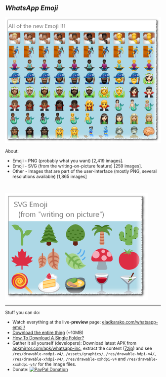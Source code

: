 <h2><em>WhatsApp Emoji</em></h2>

<img src="resources/screenshot1.png"/><br/>

About:
<ul>
<li>Emoji - PNG (probably what you want) [2,419 images].</li>
<li>Emoji - SVG (from the writing-on-picture feature) [259 images].</li>
<li>Other - Images that are part of the user-interface (mostly PNG, several resolutions available) [1,865 images]</li>
</ul>

<br/>

<img src="resources/screenshot2.png"/><br/>

<hr/>

Stuff you can do:

<ul>
<li>Watch everything at the live-<strong>preview</strong> page: <a href="https://eladkarako.com/whatsapp-emoji/">eladkarako.com/whatsapp-emoji/</a></li>
<li><a href="https://github.com/eladkarako/whatsapp-emoji/archive/master.zip">Download the entire thing</a> (~10MB)</li>
<li><a href="https://github.com/eladkarako/partial-download-github-repository">How To Download A Single Folder?</a></li>
<li>Gather it all yourself (developers): Download latest APK from <a href="https://www.apkmirror.com/apk/whatsapp-inc/">apkmirror.com/apk/whatsapp-inc</a>,
extract the content (<a href="https://github.com/eladkarako/mods/tree/master/7z">7zip</a>) and see <code>/res/drawable-nodpi-v4/</code>, <code>/assets/graphics/</code>,
<code>/res/drawable-hdpi-v4/</code>, <code>/res/drawable-xhdpi-v4/</code>, <code>/res/drawable-xxhdpi-v4</code> and <code>/res/drawable-xxxhdpi-v4/</code> for the image files.
</li>
<li>Donate: <a href="https://paypal.me/e1adkarak0" ok><img src="https://www.paypalobjects.com/webstatic/mktg/Logo/pp-logo-100px.png" alt="PayPal Donation" ok></a></li>
</ul>
